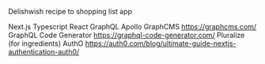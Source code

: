 Delishwish
recipe to shopping list app

Next.js
Typescript
React
GraphQL
Apollo
GraphCMS https://graphcms.com/
GraphQL Code Generator https://graphql-code-generator.com/
Pluralize (for ingredients)
AuthO https://auth0.com/blog/ultimate-guide-nextjs-authentication-auth0/
